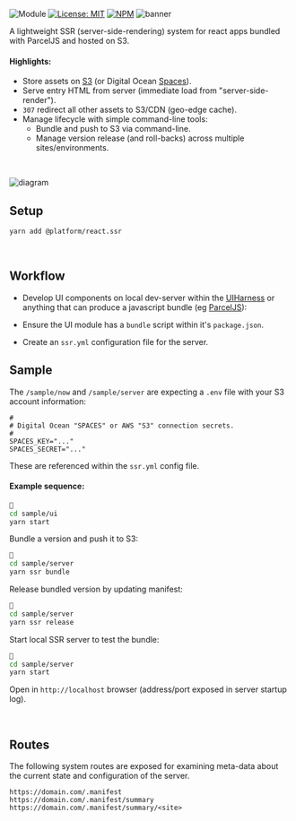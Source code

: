 ![Module](https://img.shields.io/badge/%40platform-react.ssr-%23EA4E7E.svg)
[![License: MIT](https://img.shields.io/badge/license-MIT-blue.svg)](https://opensource.org/licenses/MIT)
[![NPM](https://img.shields.io/npm/v/@platform/react.ssr.svg?colorB=blue&style=flat)](https://www.npmjs.com/package/@platform/react.ssr)
![banner](https://user-images.githubusercontent.com/185555/63076436-66585300-bf89-11e9-8bca-0b80ae5313d0.png)

A lightweight SSR (server-side-rendering) system for react apps bundled with ParcelJS and hosted on S3.

#### Highlights:

- Store assets on [S3](https://aws.amazon.com/s3/) (or Digital Ocean [Spaces](https://www.digitalocean.com/products/spaces/)).
- Serve entry HTML from server (immediate load from "server-side-render").
- `307` redirect all other assets to S3/CDN (geo-edge cache).
- Manage lifecycle with simple command-line tools:
    - Bundle and push to S3 via command-line.
    - Manage version release (and roll-backs) across multiple sites/environments.

<p>&nbsp;<p>



![diagram](https://user-images.githubusercontent.com/185555/63561626-c6b14b00-c5ae-11e9-9102-796597f4e28c.png)


## Setup

    yarn add @platform/react.ssr


<p>&nbsp;<p>


## Workflow

- Develop UI components on local dev-server within the [UIHarness](https://uiharness.com) or anything that can produce a javascript bundle (eg [ParcelJS](https://parceljs.org)):

- Ensure the UI module has a `bundle` script within it's `package.json`.

- Create an `ssr.yml` configuration file for the server.

## Sample

The `/sample/now` and `/sample/server` are expecting a `.env` file with your S3 account information:

```
# 
# Digital Ocean "SPACES" or AWS "S3" connection secrets.
# 
SPACES_KEY="..."
SPACES_SECRET="..."

```

These are referenced within the `ssr.yml` config file.


#### Example sequence:

```bash
🌼
cd sample/ui
yarn start
```


Bundle a version and push it to S3:

```bash
🌳
cd sample/server
yarn ssr bundle
```

Release bundled version by updating manifest:

```bash
🌳
cd sample/server
yarn ssr release
```

Start local SSR server to test the bundle:

```bash
🌼
cd sample/server 
yarn start
```

Open in `http://localhost` browser (address/port exposed in server startup log).


<p>&nbsp;<p>

## Routes
The following system routes are exposed for examining meta-data about the current state and configuration of the server.

```
https://domain.com/.manifest
https://domain.com/.manifest/summary
https://domain.com/.manifest/summary/<site>
```


<p>&nbsp;<p>
<p>&nbsp;<p>


